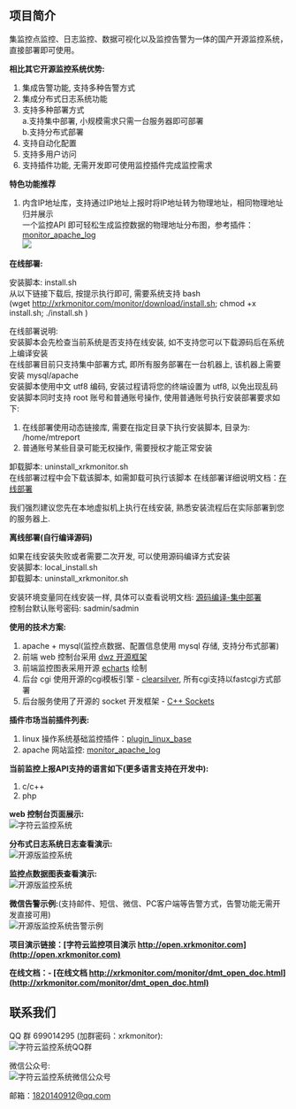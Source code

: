 ## 项目简介
集监控点监控、日志监控、数据可视化以及监控告警为一体的国产开源监控系统，直接部署即可使用。    

**相比其它开源监控系统优势:**    
1.	集成告警功能, 支持多种告警方式   
1.	集成分布式日志系统功能    
1.  支持多种部署方式    
	a.支持集中部署, 小规模需求只需一台服务器即可部署   
	b.支持分布式部署
1.	支持自动化配置
1.  支持多用户访问
1.  支持插件功能, 无需开发即可使用监控插件完成监控需求

**特色功能推荐**
1. 内含IP地址库，支持通过IP地址上报时将IP地址转为物理地址，相同物理地址归并展示  
   一个监控API 即可轻松生成监控数据的物理地址分布图，参考插件：[monitor_apache_log](https://gitee.com/xrkmonitorcom/monitor_apache_log)  
   ![](http://xrkmonitor.com/monitor/images/china_map.png)  


**在线部署:**   

安装脚本: install.sh  
从以下链接下载后, 按提示执行即可, 需要系统支持 bash  
(wget http://xrkmonitor.com/monitor/download/install.sh; chmod +x install.sh; ./install.sh ) 

在线部署说明:  
安装脚本会先检查当前系统是否支持在线安装, 如不支持您可以下载源码后在系统上编译安装   
在线部署目前只支持集中部署方式, 即所有服务部署在一台机器上, 该机器上需要安装 mysql/apache    
安装脚本使用中文 utf8 编码, 安装过程请将您的终端设置为 utf8, 以免出现乱码   
安装脚本同时支持 root 账号和普通账号操作, 使用普通账号执行安装部署要求如下: 
1. 在线部署使用动态链接库, 需要在指定目录下执行安装脚本, 目录为: /home/mtreport   
2. 普通账号某些目录可能无权操作, 需要授权才能正常安装    

卸载脚本: uninstall_xrkmonitor.sh   
在线部署过程中会下载该脚本, 如需卸载可执行该脚本 
在线部署详细说明文档：[在线部署](http://xrkmonitor.com/monitor/showdoc/showdoc/web/#/4?page_id=55)  

我们强烈建议您先在本地虚拟机上执行在线安装, 熟悉安装流程后在实际部署到您的服务器上.   

**离线部署(自行编译源码)**  

如果在线安装失败或者需要二次开发, 可以使用源码编译方式安装  
安装脚本: local_install.sh  
卸载脚本: uninstall_xrkmonitor.sh   

安装环境变量同在线安装一样, 具体可以查看说明文档: [源码编译-集中部署](http://xrkmonitor.com/monitor/showdoc/showdoc/web/#/4?page_id=38)  
控制台默认账号密码: sadmin/sadmin  


**使用的技术方案:**  
1. apache + mysql(监控点数据、配置信息使用 mysql 存储, 支持分布式部署)   
2. 前端 web 控制台采用 [dwz 开源框架](http://jui.org/)   
3. 前端监控图表采用开源 [echarts](https://www.echartsjs.com/zh/index.html) 绘制
4. 后台 cgi 使用开源的cgi模板引擎 - [clearsilver](http://www.clearsilver.net/), 所有cgi支持以fastcgi方式部署    
5. 后台服务使用了开源的 socket 开发框架 - [C++ Sockets](http://www.alhem.net/Sockets/)   


**插件市场当前插件列表:**  
1. linux 操作系统基础监控插件：[plugin_linux_base](https://gitee.com/xrkmonitorcom/plugin_linux_base)  
1. apache 网站监控: [monitor_apache_log](https://gitee.com/xrkmonitorcom/monitor_apache_log) 
   
**当前监控上报API支持的语言如下(更多语言支持在开发中):**   
1. c/c++ 
2. php
	   
**web 控制台页面展示:**     
![字符云监控系统](http://xrkmonitor.com/monitor/images/web_page.gif)

**分布式日志系统日志查看演示:**   
![开源版监控系统](http://xrkmonitor.com/monitor/images/web_log.gif)

**监控点数据图表查看演示:**   
![开源版监控系统](http://xrkmonitor.com/monitor/images/web_attr.gif)

**微信告警示例:**(支持邮件、短信、微信、PC客户端等告警方式，告警功能无需开发直接可用)  
![开源版监控系统告警示例](http://xrkmonitor.com/monitor/images/open_wx_2.png)


**项目演示链接：[字符云监控项目演示 http://open.xrkmonitor.com](http://open.xrkmonitor.com)**   


**在线文档：- [在线文档 http://xrkmonitor.com/monitor/dmt_open_doc.html](http://xrkmonitor.com/monitor/dmt_open_doc.html)**   


## 联系我们
QQ 群 699014295 (加群密码：xrkmonitor):   
![字符云监控系统QQ群](http://xrkmonitor.com/monitor/main/img/new_qq_group.png)  

微信公众号:   
![字符云监控系统微信公众号](http://xrkmonitor.com/monitor/main/img/main_wx_qrcode.jpg)  

邮箱：1820140912@qq.com

